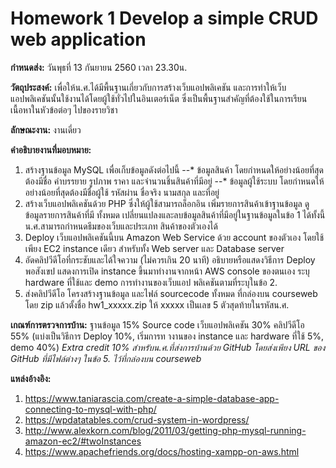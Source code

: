 # Homework 1 Develop a simple CRUD web application
**กำหนดส่ง:** วันพุธที่ 13 กันยายน 2560 เวลา 23.30น.

**วัตถุประสงค์:** เพื่อให้น.ศ.ได้มีพื้นฐานเกี่ยวกับการสร้างเว็บแอปพลิเคชัน และการทำให้เว็บแอปพลิเคชันนั้นใช้งานได้โดยผู้ใช้ทั่วไปในอินเตอร์เน็ต ซึ่งเป็นพื้นฐานสำคัญที่ต้องใช้ในการเรียนเนื้อหาในหัวข้อต่อๆ ไปของรายวิชา

**ลักษณะงาน:** งานเดี่ยว

**คำอธิบายงานที่มอบหมาย:**
1. สร้างฐานข้อมูล MySQL เพื่อเก็บข้อมูลดังต่อไปนี้
--* ข้อมูลสินค้า โดยกำหนดให้อย่างน้อยที่สุดต้องมีชื่อ คำบรรยาย รูปภาพ ราคา และจำนวนชิ้นสินค้าที่มีอยู่
--* ข้อมูลผู้ใช้ระบบ โดยกำหนดให้อย่างน้อยที่สุดต้องมีชื่อผู้ใช้ รหัสผ่าน ชื่อจริง นามสกุล และที่อยู่
2. สร้างเว็บแอปพลิเคชันด้วย PHP ซึ่งให้ผู้ใช้สามารถล็อกอิน เพิ่มรายการสินค้าเข้าฐานข้อมูล ดูข้อมูลรายการสินค้าที่มี
ทั้งหมด เปลี่ยนแปลงและลบข้อมูลสินค้าที่มีอยู่ในฐานข้อมูลในข้อ 1 ได้ทั้งนี้น.ศ.สามารถกำหนดธีมของเว็บและประเภท
สินค้าของตัวเองได้
3. Deploy เว็บแอปพลิเคชันนี้บน Amazon Web Service ด้วย account ของตัวเอง โดยใช้เพียง EC2 instance เดียว
สำหรับทั้ง Web server และ Database server
4. อัดคลิปวีดีโอที่กระชับและได้ใจความ (ไม่ควรเกิน 20 นาที) อธิบายหรือแสดงวิธีการ Deploy พอสังเขป แสดงการเปิด
instance ขึ้นมาทำงานจากหน้า AWS console ของตนเอง ระบุ hardware ที่ใช้และ demo การทำงานของเว็บแอป
พลิเคชันตามที่ระบุในข้อ 2.
5. ส่งคลิปวีดีโอ โครงสร้างฐานข้อมูล และไฟล์ sourcecode ทั้งหมด ที่กล่องบน courseweb โดย zip แล้วตั้งชื่อ
hw1_xxxxx.zip ให้ xxxxx เป็นเลข 5 ตัวสุดท้ายในรหัสน.ศ.

**เกณฑ์การตรวจการบ้าน:**
ฐานข้อมูล 15%
Source code เว็บแอปพลิเคชัน 30%
คลิปวีดีโอ 55% (แบ่งเป็นวิธีการ Deploy 10%, เริ่มการท างานของ instance และ hardware ที่ใช้ 5%, demo 40%)
*Extra credit 10% สำหรับน.ศ.ที่ส่งการบ้านด้วย GitHub โดยส่งเพียง URL ของ GitHub ที่มีไฟล์ต่างๆ ในข้อ 5. ไว้ที่กล่องบน
courseweb*

**แหล่งอ้างอิง:**
1. https://www.taniarascia.com/create-a-simple-database-app-connecting-to-mysql-with-php/
2. https://wpdatatables.com/crud-system-in-wordpress/
3. http://www.alexkorn.com/blog/2011/03/getting-php-mysql-running-amazon-ec2/#twoInstances
4. https://www.apachefriends.org/docs/hosting-xampp-on-aws.html
